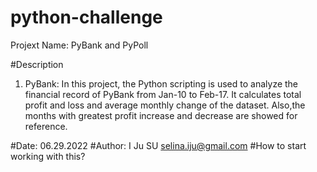 # python-challenge
Projext Name: PyBank and PyPoll

#Description 
 1. PyBank:
  In this project, the Python scripting is used to analyze the financial record of PyBank from Jan-10 to Feb-17. 
  It calculates total profit and loss and average monthly change of the dataset. Also,the months with greatest profit increase and decrease 
  are showed for reference.

#Date: 06.29.2022 #Author: I Ju SU selina.iju@gmail.com #How to start working with this?

